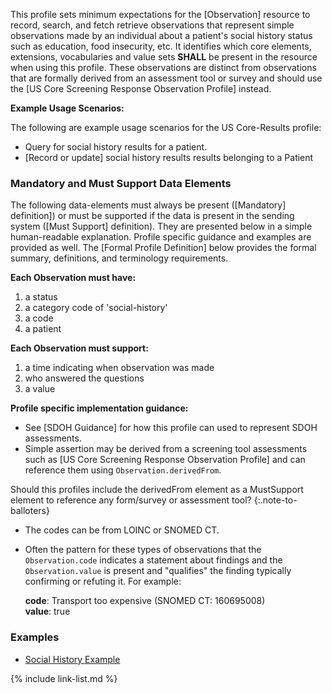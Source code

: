 <div markdown="1" class="new-content">

﻿This profile sets minimum expectations for the [Observation] resource to record, search, and fetch retrieve observations that represent simple observations made by an individual about a patient's social history status such as education, food insecurity, etc.   It identifies which core elements, extensions, vocabularies and value sets **SHALL** be present in the resource when using this profile.  These observations are distinct from observations that are formally derived from an assessment tool or survey and should use the [US Core Screening Response Observation Profile] instead.

**Example Usage Scenarios:**

The following are example usage scenarios for the US Core-Results profile:

-   Query for social history results for a patient.
-  [Record or update] social history results results belonging to a Patient

### Mandatory and Must Support Data Elements


The following data-elements must always be present ([Mandatory] definition]) or must be supported if the data is present in the sending system ([Must Support] definition). They are presented below in a simple human-readable explanation.  Profile specific guidance and examples are provided as well.  The [Formal Profile Definition] below provides the  formal summary, definitions, and  terminology requirements.

**Each Observation must have:**

1. a status
1. a category code of 'social-history'
1. a code
1. a patient

**Each Observation must support:**

1. a time indicating when observation was made
1. who answered the questions
3. a value

**Profile specific implementation guidance:**
- See [SDOH Guidance] for how this profile can used to represent SDOH assessments.
- Simple assertion may be derived from a screening tool assessments such as [US Core Screening Response Observation Profile]  and can reference them using `Observation.derivedFrom`.

Should this profiles include the derivedFrom element as a MustSupport element to reference any form/survey or assessment tool?
{:.note-to-balloters}

- The codes can be from LOINC or SNOMED CT.
- Often the pattern for these types of observations that the `Observation.code` indicates a statement about findings and the `Observation.value` is present and "qualifies" the finding typically confirming or refuting it. For example:

  **code**: Transport too expensive (SNOMED CT: 160695008)  
  **value**: true

### Examples

 - [Social History Example](Observation-socialhistory-assessment-example.html)

</div>
{% include link-list.md %}

